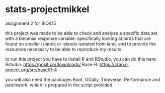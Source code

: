 # stats-projectmikkel
assignment 2 for BIO415

this project was made to be able to check and analyze a specific data set with a binomial response variable. specifically looking at birds that are found on smaller islands or islands isolated from land. and to provide the resources necessary to be able to reproduce my results


to run this project you have to install R and RStudio, you can do this here:
Rstudio: https://posit.co/downloads/
Base-R: https://cran.r-project.org/src/base/R-4


you will also need the packages Boot, GGally, Tidyverse, Performance and patchwork. which is prepared in the script provided
